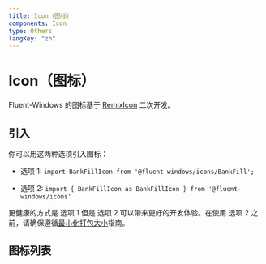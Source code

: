 ```yaml
---
title: Icon（图标）
components: Icon
type: Others
langKey: "zh"
---
```


# Icon（图标）

Fluent-Windows 的图标基于 [RemixIcon](https://remixicon.com/) 二次开发。

## 引入

你可以用这两种选项引入图标：

- 选项 1:
`
import BankFillIcon from '@fluent-windows/icons/BankFill';
`

- 选项 2:
`
import { BankFillIcon as BankFillIcon } from '@fluent-windows/icons'
`

更健康的方式是 选项 1 但是 选项 2 可以带来更好的开发体验。在使用 选项 2 之前，请确保遵循[最小化打包大小](/zh/getting-started/minimizing-bundle-size)指南。

## 图标列表

<IconTemplate />
